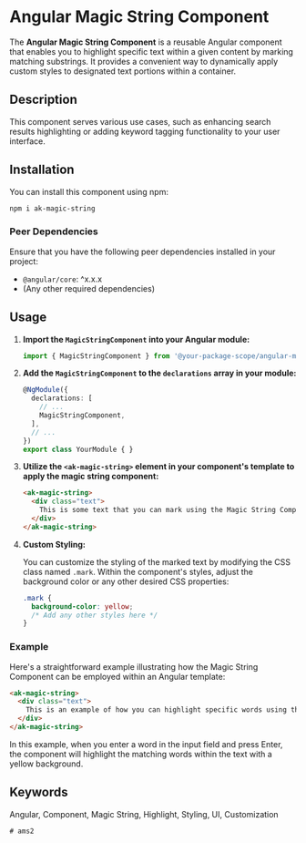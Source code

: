 
# Angular Magic String Component

The **Angular Magic String Component** is a reusable Angular component that enables you to highlight specific text within a given content by marking matching substrings. It provides a convenient way to dynamically apply custom styles to designated text portions within a container.

## Description

This component serves various use cases, such as enhancing search results highlighting or adding keyword tagging functionality to your user interface.

## Installation

You can install this component using npm:

```bash
npm i ak-magic-string
```

### Peer Dependencies

Ensure that you have the following peer dependencies installed in your project:

- `@angular/core`: ^x.x.x
- (Any other required dependencies)

## Usage

1. **Import the `MagicStringComponent` into your Angular module:**

   ```typescript
   import { MagicStringComponent } from '@your-package-scope/angular-magic-string';
   ```

2. **Add the `MagicStringComponent` to the `declarations` array in your module:**

   ```typescript
   @NgModule({
     declarations: [
       // ...
       MagicStringComponent,
     ],
     // ...
   })
   export class YourModule { }
   ```

3. **Utilize the `<ak-magic-string>` element in your component's template to apply the magic string component:**

   ```html
   <ak-magic-string>
     <div class="text">
       This is some text that you can mark using the Magic String Component.
     </div>
   </ak-magic-string>
   ```

4. **Custom Styling:**

   You can customize the styling of the marked text by modifying the CSS class named `.mark`. Within the component's styles, adjust the background color or any other desired CSS properties:

   ```css
   .mark {
     background-color: yellow;
     /* Add any other styles here */
   }
   ```

### Example

Here's a straightforward example illustrating how the Magic String Component can be employed within an Angular template:

```html
<ak-magic-string>
  <div class="text">
    This is an example of how you can highlight specific words using the Magic String Component.
  </div>
</ak-magic-string>
```

In this example, when you enter a word in the input field and press Enter, the component will highlight the matching words within the text with a yellow background.



## Keywords

Angular, Component, Magic String, Highlight, Styling, UI, Customization
```
#   a m s 2  
 